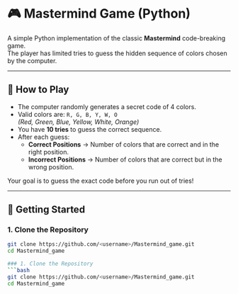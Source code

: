 # 🎮 Mastermind Game (Python)

A simple Python implementation of the classic **Mastermind** code-breaking game.  
The player has limited tries to guess the hidden sequence of colors chosen by the computer.

---

## 📌 How to Play
- The computer randomly generates a secret code of 4 colors.
- Valid colors are: `R, G, B, Y, W, O`  
  *(Red, Green, Blue, Yellow, White, Orange)*  
- You have **10 tries** to guess the correct sequence.
- After each guess:
  - **Correct Positions** → Number of colors that are correct and in the right position.  
  - **Incorrect Positions** → Number of colors that are correct but in the wrong position.  

Your goal is to guess the exact code before you run out of tries!

---

## 🚀 Getting Started

### 1. Clone the Repository
```bash
git clone https://github.com/<username>/Mastermind_game.git
cd Mastermind_game

### 1. Clone the Repository
```bash
git clone https://github.com/<username>/Mastermind_game.git
cd Mastermind_game
